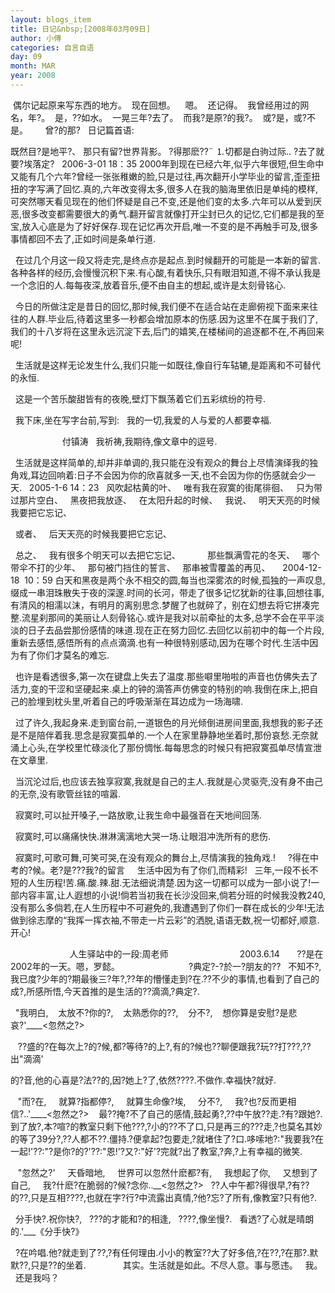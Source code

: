 ```yaml
---
layout: blogs_item
title: 日记&nbsp;[2008年03月09日]
author: 小傅
categories: 自言自语
day: 09
month: MAR
year: 2008
---
```




&nbsp;偶尔记起原来写东西的地方。
&nbsp;现在回想。
&nbsp;
&nbsp;嗯。
&nbsp;还记得。
&nbsp;我曾经用过的网名，年?。
&nbsp;是，??如水。
&nbsp;一晃三年?去了。
&nbsp;而我?是原?的我?。
&nbsp;或?是，或?不是。
&nbsp;
&nbsp;
&nbsp;
曾?的那?
&nbsp;
日记篇首语:

既然目?是地平?、
那只有留?世界背影。
?得那麽??¨
⒈切都是白驹过际..
?去了就要?埃落定?
&nbsp;
2006-3-01 18：35
2000年到现在已经六年,似乎六年很短,但生命中又能有几个六年?曾经一张张稚嫩的脸,只是过往,再次翻开小学毕业的留言,歪歪扭扭的字写满了回忆.真的,六年改变得太多,很多人在我的脑海里依旧是单纯的模样,可突然哪天看见现在的他们怀疑是自己不变,还是他们变的太多.六年可以从爱到厌恶,很多改变都需要很大的勇气.翻开留言就像打开尘封已久的记忆,它们都是我的至宝,放入心底是为了好好保存.现在记忆再次开启,唯一不变的是不再触手可及,很多事情都回不去了,正如时间是条单行道.

&nbsp;&nbsp;在过几个月这一段又将走完,是终点亦是起点.到时候翻开的可能是一本新的留言.各种各样的经历,会慢慢沉积下来.有心酸,有着快乐,只有眼泪知道,不得不承认我是一个念旧的人.每每夜深,放着音乐,便不由自主的想起,或许是太刻骨铭心.

&nbsp;&nbsp;今日的所做注定是昔日的回忆,那时候,我们便不在适合站在走廊俯视下面来来往往的人群.毕业后,待着这里多一秒都会增加原本的伤感.因为这里不在属于我们了,我们的十八岁将在这里永远沉淀下去,后门的嬉笑,在楼梯间的追逐都不在,不再回来呢!

&nbsp;&nbsp;生活就是这样无论发生什么,我们只能一如既往,像自行车轱辘,是距离和不可替代的永恒.

&nbsp;&nbsp;这是一个苦乐酸甜皆有的夜晚,壁灯下飘荡着它们五彩缤纷的符号.

&nbsp;&nbsp;我下床,坐在写字台前,写到:
&nbsp;&nbsp;我的一切,我爱的人与爱的人都要幸福.

&nbsp; &nbsp;&nbsp;
&nbsp;&nbsp;
&nbsp;&nbsp;
&nbsp;&nbsp;
&nbsp;&nbsp;
&nbsp;&nbsp; &nbsp;付镇涛
&nbsp;&nbsp;我祈祷,我期待,像文章中的逗号.

&nbsp;&nbsp;生活就是这样简单的,却并非单调的,我只能在没有观众的舞台上尽情演绎我的独角戏,耳边回响着:日子不会因为你的欣喜就多一天,也不会因为你的伤感就会少一天.
&nbsp;
2005-1-6 14：23
&nbsp; 风吹起枯黄的叶、
&nbsp;&nbsp;唯有我在寂寞的街尾徘徊、
&nbsp;&nbsp;只为带过那片空白、
&nbsp;&nbsp;黑夜把我放逐、
&nbsp;&nbsp;在太阳升起的时候、
&nbsp;&nbsp;我说、
&nbsp;&nbsp;明天天亮的时候我要把它忘记、

&nbsp;&nbsp;或者、
&nbsp;&nbsp;后天天亮的时候我要把它忘记、

&nbsp;&nbsp;总之、
&nbsp;&nbsp;我有很多个明天可以去把它忘记、
&nbsp;
&nbsp;
&nbsp;
&nbsp;
&nbsp;
那些飘满雪花的冬天、
&nbsp;&nbsp;哪个带伞不打的少年、
&nbsp;&nbsp;那句被门挡住的誓言、
&nbsp;&nbsp;那串被雪覆盖的再见、
&nbsp;
&nbsp;
2004-12-18&nbsp;
10：59
白天和黑夜是两个永不相交的圆,每当也深雾浓的时候,孤独的一声叹息,缀成一串泪珠散失于夜的深邃.时间的长河，带走了很多记忆犹新的往事,回想往事,有清风的相濡以沫，有明月的离别思念.梦醒了也就碎了，别在幻想去将它拼凑完整.流星刹那间的美丽让人刻骨铭心.或许是我对以前牵扯的太多,总学不会在平平淡淡的日子去品尝那份感情的味道.现在正在努力回忆.去回忆以前初中的每一个片段,重新去感悟,感悟所有的点点滴滴.也有一种很特别感动,因为在哪个时代.生活中因为有了你们才莫名的难忘.

&nbsp;&nbsp;也许是看透很多,第一次在键盘上失去了温度.那些噼里啪啦的声音也仿佛失去了活力,变的干涩和坚硬起来.桌上的钟的滴答声仿佛变的特别的响.我倒在床上,把自己的脸埋到枕头里,听着自己的呼吸渐渐在耳边成为一场海啸.

&nbsp;&nbsp;过了许久,我起身来.走到窗台前,一道银色的月光倾倒进房间里面,我想我的影子还是不是陪伴着我.思念是寂寞孤单的.一个人在家里静静地坐着时,那份哀愁.无奈就涌上心头,在学校里忙碌淡化了那份惆怅.每每思念的时候只有把寂寞孤单尽情宣泄在文章里.

&nbsp;&nbsp;当沉沦过后,也应该去独享寂寞,我就是自己的主人.我就是心灵驱壳,没有身不由己的无奈,没有歌管丝铉的喧嚣.

&nbsp;&nbsp;寂寞时,可以扯开嗓子,一路放歌,让我生命中最强音在天地间回荡.

&nbsp;&nbsp;寂寞时,可以痛痛快快.淋淋漓漓地大哭一场.让眼泪冲洗所有的悲伤.

&nbsp;&nbsp;寂寞时,可歌可舞,可笑可哭,在没有观众的舞台上,尽情演我的独角戏.!
&nbsp;
&nbsp;
?得在中考的?候。老?是???我?的留言
&nbsp;
&nbsp;
生活中因为有了你们,而精彩!
&nbsp;&nbsp;三年,一段不长不短的人生历程!苦.痛.酸.辣.甜.无法细说清楚.因为这一切都可以成为一部小说了!一部内容丰富,让人遐想的小说!倘若当初我在长沙没回来,倘若分班的时候我没教240,没有那么多倘若,在人生历程中不可避免的,我遭遇到了你们一群在成长的少年!无法做到徐志摩的“我挥一挥衣袖,不带走一片云彩”的洒脱,语语无数,祝一切都好,顺意.开心!


&nbsp; &nbsp;&nbsp;
&nbsp;&nbsp;
&nbsp;&nbsp;
&nbsp;&nbsp;
&nbsp;&nbsp;
&nbsp;&nbsp;
&nbsp;&nbsp;
&nbsp;人生驿站中的一段:周老师
&nbsp; &nbsp;&nbsp;
&nbsp;&nbsp;
&nbsp;&nbsp;
&nbsp;&nbsp;
&nbsp;&nbsp;
&nbsp;&nbsp;
&nbsp;&nbsp;
&nbsp;&nbsp; &nbsp;
2003.6.14
&nbsp;
&nbsp;
&nbsp;
??是在2002年的一天。嗯，罗懿。
&nbsp;
&nbsp;
&nbsp;&nbsp;&nbsp;&nbsp;&nbsp;&nbsp;&nbsp;&nbsp;&nbsp;&nbsp;&nbsp;&nbsp;&nbsp;&nbsp;&nbsp;&nbsp;&nbsp;&nbsp;&nbsp;&nbsp;&nbsp;&nbsp;
?典定?-?於一?朋友的??
&nbsp;&nbsp;不知不?,我已度?少年的?期最後三?年?,??年的懵懂走到?在.??不少的事情,也看到了自己的成?,所感所悟,今天首推的是生活的??滴滴,?典定?.


&nbsp;&nbsp;"我明白,
&nbsp; &nbsp;太放不?你的?,
&nbsp; &nbsp;太熟悉你的??,
&nbsp; &nbsp;分不?,
&nbsp;
&nbsp;想你算是安慰?是悲哀?'____&lt;忽然之?&gt;

&nbsp;
&nbsp;??盛的?在每次上?的?候,都?等待?的上?,有的?候也??聊便跟我?玩??打???,??出"滴滴'

的?音,他的心喜是?法??的,因?她上?了,依然????.不做作.幸福快?就好.


&nbsp; &nbsp;"而?在,
&nbsp; &nbsp; 就算?指都停?,
&nbsp; &nbsp; 就算生命像?埃,
&nbsp; &nbsp; 分不?,
&nbsp; &nbsp;
我?也?反而更相信?..'____&lt;忽然之?&gt;
&nbsp;
&nbsp;最??掩?不了自己的感情,鼓起勇?,??中午放??走.?有?跟她?.到了放?,本?喧?的教室只剩下他???,?小的??不了口,只是再三的???走,?也莫名其妙的等了39分?,??人都不??.僵持.?便拿起?包要走,?就堵住了?口.哆嗦地?:"我要我?在一起!'??:"?是你?的?'??:"恩!'?又?:"好'?完就?出了教室,?奔,?上有幸福的微笑.



&nbsp; &nbsp;"忽然之?'
&nbsp; &nbsp; 天昏暗地,
&nbsp; &nbsp; 世界可以忽然什麽都?有,
&nbsp; &nbsp; 我想起了你,
&nbsp; &nbsp; 又想到了自己,
&nbsp; &nbsp;
我?什麽?在脆弱的?候?念你..__&lt;忽然之?&gt;
&nbsp;&nbsp;??人中午都?得很早,?有??的??,只是互相????,也就在字?行?中流露出真情,?他?忘?了所有,像教室?只有他?.


&nbsp;&nbsp;分手快?.祝你快?,
&nbsp;&nbsp;???的才能和?的相逢,
&nbsp;&nbsp;????,像坐慢?.
&nbsp;&nbsp;看透?了心就是晴朗的.'___《分手快?》

&nbsp;&nbsp;?在吟唱.他?就走到了??,?有任何理由.小小的教室??大了好多倍,?在??,?在那?.默默??,只是??的坐着.
&nbsp;
&nbsp;
&nbsp;
&nbsp;
&nbsp;
&nbsp;
&nbsp;
其实。生活就是如此。不尽人意。事与愿违。
&nbsp; 我。
&nbsp;&nbsp;还是我吗？
&nbsp;
&nbsp;



